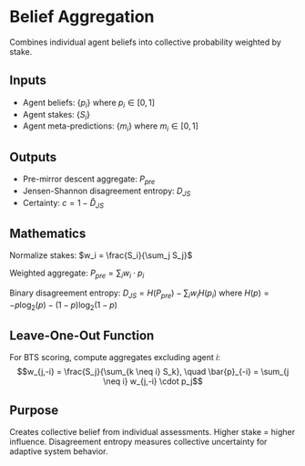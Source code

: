 # Belief Aggregation

Combines individual agent beliefs into collective probability weighted by stake.

## Inputs
- Agent beliefs: $\{p_i\}$ where $p_i \in [0,1]$
- Agent stakes: $\{S_i\}$ 
- Agent meta-predictions: $\{m_i\}$ where $m_i \in [0,1]$

## Outputs
- Pre-mirror descent aggregate: $P_{pre}$
- Jensen-Shannon disagreement entropy: $D_{JS}$
- Certainty: $c = 1 - \hat{D}_{JS}$

## Mathematics
Normalize stakes: $w_i = \frac{S_i}{\sum_j S_j}$

Weighted aggregate: $P_{pre} = \sum_i w_i \cdot p_i$

Binary disagreement entropy: $D_{JS} = H(P_{pre}) - \sum_i w_i H(p_i)$
where $H(p) = -p\log_2(p) - (1-p)\log_2(1-p)$

## Leave-One-Out Function
For BTS scoring, compute aggregates excluding agent $i$:
$$w_{j,-i} = \frac{S_j}{\sum_{k \neq i} S_k}, \quad \bar{p}_{-i} = \sum_{j \neq i} w_{j,-i} \cdot p_j$$

## Purpose
Creates collective belief from individual assessments. Higher stake = higher influence. Disagreement entropy measures collective uncertainty for adaptive system behavior.
